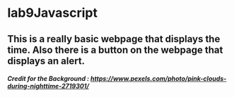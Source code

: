 # lab9Javascript
## This is a really basic webpage that displays the time. Also there is a button on the webpage that displays an alert. 
##### Credit for the Background : https://www.pexels.com/photo/pink-clouds-during-nighttime-2719301/
